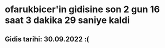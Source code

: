 # ofarukbicer'in gidisine son 2 gun 16 saat 3 dakika 29 saniye kaldi

## Gidis tarihi: 30.09.2022 :(